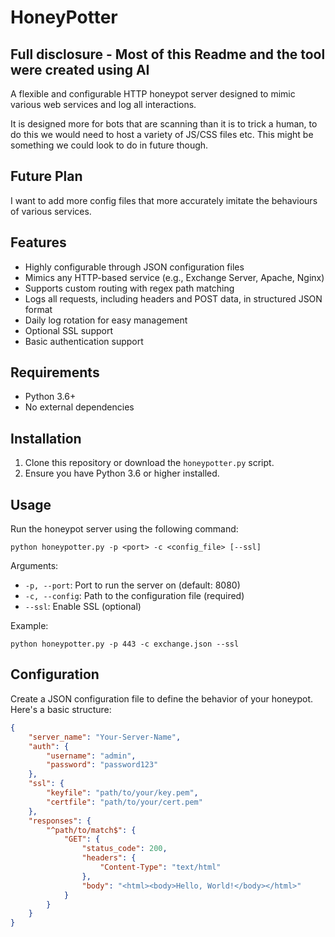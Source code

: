# HoneyPotter

##  Full disclosure - Most of this Readme and the tool were created using AI

A flexible and configurable HTTP honeypot server designed to mimic various web services and log all interactions. 

It is designed more for bots that are scanning than it is to trick a human, to do this we would need to host a variety of JS/CSS files etc. This might be something we could look to do in future though.

## Future Plan

I want to add more config files that more accurately imitate the behaviours of various services. 

## Features

- Highly configurable through JSON configuration files
- Mimics any HTTP-based service (e.g., Exchange Server, Apache, Nginx)
- Supports custom routing with regex path matching
- Logs all requests, including headers and POST data, in structured JSON format
- Daily log rotation for easy management
- Optional SSL support
- Basic authentication support

## Requirements

- Python 3.6+
- No external dependencies

## Installation

1. Clone this repository or download the `honeypotter.py` script.
2. Ensure you have Python 3.6 or higher installed.

## Usage

Run the honeypot server using the following command:

```
python honeypotter.py -p <port> -c <config_file> [--ssl]
```

Arguments:

- `-p, --port`: Port to run the server on (default: 8080)
- `-c, --config`: Path to the configuration file (required)
- `--ssl`: Enable SSL (optional)

Example:

```
python honeypotter.py -p 443 -c exchange.json --ssl
```

## Configuration

Create a JSON configuration file to define the behavior of your honeypot. Here's a basic structure:

```json
{
    "server_name": "Your-Server-Name",
    "auth": {
        "username": "admin",
        "password": "password123"
    },
    "ssl": {
        "keyfile": "path/to/your/key.pem",
        "certfile": "path/to/your/cert.pem"
    },
    "responses": {
        "^path/to/match$": {
            "GET": {
                "status_code": 200,
                "headers": {
                    "Content-Type": "text/html"
                },
                "body": "<html><body>Hello, World!</body></html>"
            }
        }
    }
}
